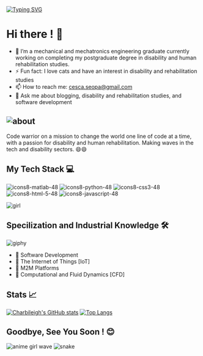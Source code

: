 
[![Typing SVG](https://readme-typing-svg.demolab.com?font=Fredoka&size=30&pause=901&color=FFA7A6&multiline=true&random=false&width=435&lines=Mmasechaba+J.F+Seopa+(%CB%B6%E1%B5%94%E1%B5%95%E1%B5%94%CB%B6))](https://git.io/typing-svg)

# Hi there ! 👋



- 🔭 I’m a mechanical and mechatronics engineering graduate currently working on completing my postgraduate degree in disability and human rehabilitation studies. 
- ⚡ Fun fact: I love cats and have an interest in disability and rehabilitation studies
- 📫 How to reach me: cesca.seopa@gmail.com
- 💬 Ask me about blogging, disability and rehabilitation studies, and software development

![about](https://github.com/charbileigh/charbileigh/assets/44195461/8407afa5-c4c2-4d79-9422-17850dfc2db8)
---






Code warrior on a mission to change the world one line of code at a time, with a passion for disability and human rehabilitation. Making waves in the tech and disability sectors. 😄😄

## My Tech Stack 💻



![icons8-matlab-48](https://user-images.githubusercontent.com/44195461/126067123-efa2423f-3eb8-492d-b11b-922db7952e40.png)
![icons8-python-48](https://user-images.githubusercontent.com/44195461/126067462-bc67b9c6-6ab0-428c-824e-96481470dce8.png)
![icons8-css3-48](https://user-images.githubusercontent.com/44195461/126067467-360f62fd-42c5-49b8-b4b4-238e8077495f.png)
![icons8-html-5-48](https://user-images.githubusercontent.com/44195461/126067469-a8e31422-2fc1-4a3b-809e-2da8af4c52f0.png)
![icons8-javascript-48](https://user-images.githubusercontent.com/44195461/126067471-4d1d80c4-035a-4018-acaf-138032f8e2c3.png)











![girl](https://user-images.githubusercontent.com/44195461/126067778-f5ef38c1-8177-464f-915d-dee8609aefd3.gif)






## Specilization and Industrial Knowledge 🛠️

![giphy](https://user-images.githubusercontent.com/44195461/126049668-0454deff-59a7-4080-a49a-2ef5ee970399.gif)



- :briefcase: Software Development 
- 💼 The Internet of Things [IoT]
- :briefcase: M2M Platforms
- :briefcase: Computational and Fluid Dynamics [CFD]


## Stats 📈

 [![Charbileigh's GitHub stats](https://github-readme-stats.vercel.app/api?username=charbileigh&theme=midnight-purple)](https://github.com/anuraghazra/github-readme-stats)
 [![Top Langs](https://github-readme-stats.vercel.app/api/top-langs/?username=charbileigh&theme=midnight-purple)](https://github.com/anuraghazra/github-readme-stats)


## Goodbye, See You Soon ! :blush:



![anime girl wave](https://user-images.githubusercontent.com/44195461/126068011-1e2ac1ea-22bf-4640-b379-4845cd7ca15f.gif)
![snake](https://user-images.githubusercontent.com/44195461/126070537-4917b556-c50d-458f-aa9e-9b93a9cafe63.gif)







<!--
**charbileigh/charbileigh** is a ✨ _special_ ✨ repository because its `README.md` (this file) appears on your GitHub profile. 👋
-->
